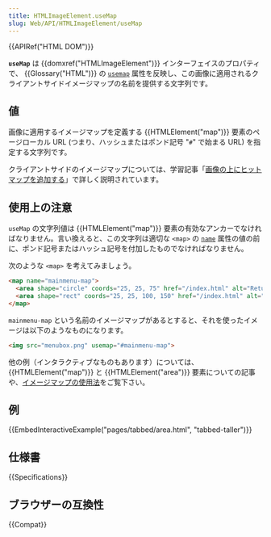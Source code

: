 ```yaml
---
title: HTMLImageElement.useMap
slug: Web/API/HTMLImageElement/useMap
---
```


{{APIRef("HTML DOM")}}

**`useMap`** は {{domxref("HTMLImageElement")}} インターフェイスのプロパティで、 {{Glossary("HTML")}} の [`usemap`](/ja/docs/Web/HTML/Element/img#usemap) 属性を反映し、この画像に適用されるクライアントサイドイメージマップの名前を提供する文字列です。

## 値

画像に適用するイメージマップを定義する {{HTMLElement("map")}} 要素のページローカル URL (つまり、ハッシュまたはポンド記号 "`#`" で始まる URL) を指定する文字列です。

クライアントサイドのイメージマップについては、学習記事「[画像の上にヒットマップを追加する](/ja/docs/Learn/HTML/Howto/Add_a_hit_map_on_top_of_an_image)」で詳しく説明されています。

## 使用上の注意

`useMap` の文字列値は {{HTMLElement("map")}} 要素の有効なアンカーでなければなりません。言い換えると、この文字列は適切な `<map>` の [`name`](/ja/docs/Web/HTML/Element/map#name) 属性の値の前に、ポンド記号またはハッシュ記号を付加したものでなければなりません。

次のような `<map>` を考えてみましょう。

```html
<map name="mainmenu-map">
  <area shape="circle" coords="25, 25, 75" href="/index.html" alt="Return to home page">
  <area shape="rect" coords="25, 25, 100, 150" href="/index.html" alt="Shop">
</map>
```

`mainmenu-map` という名前のイメージマップがあるとすると、それを使ったイメージは以下のようなものになります。

```html
<img src="menubox.png" usemap="#mainmenu-map">
```

他の例（インタラクティブなものもあります）については、 {{HTMLElement("map")}} と {{HTMLElement("area")}} 要素についての記事や、[イメージマップの使用法](/ja/docs/Learn/HTML/Howto/Add_a_hit_map_on_top_of_an_image)をご覧下さい。

## 例

{{EmbedInteractiveExample("pages/tabbed/area.html", "tabbed-taller")}}

## 仕様書

{{Specifications}}

## ブラウザーの互換性

{{Compat}}
